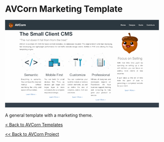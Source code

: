 # AVCorn Marketing Template

![Template Preview](assets/images/previews/preview-lg.png "Marketing Design Preview")

A general template with a marketing theme.



[< Back to AVCorn Templates](https://github.com/AVCorn/avcorn-templates)

[<< Back to AVCorn Project](https://github.com/AVCorn/avcorn)